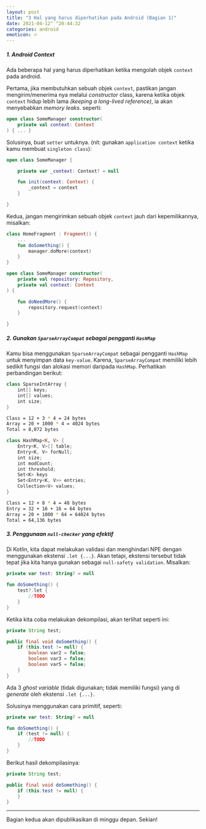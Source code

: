 ```yaml
---
layout: post
title: "3 Hal yang harus diperhatikan pada Android (Bagian 1)"
date: 2021-04-12" "20:44:32
categories: android
emoticon: 🔥
---
```


##### 1. Android Context

Ada beberapa hal yang harus diperhatikan ketika mengolah objek `context` pada android. 

Pertama, jika membutuhkan sebuah objek `context`, pastikan jangan mengirim/menerima nya melalui _constructor_ class, karena ketika objek `context` hidup lebih lama _(keeping a long-lived reference)_, ia akan menyebabkan _memory leaks_. seperti:
```kotlin
open class SomeManager constructor(
    private val context: Context
) { ... }
```

Solusinya, buat `setter` untuknya. (nit: gunakan `application context` ketika kamu membuat `singleton class`):
```kotlin
open class SomeManager {

    private var _context: Context? = null

    fun init(context: Context) {
        _context = context
    }

}
```

Kedua, jangan mengirimkan sebuah objek `context` jauh dari kepemilikannya, misalkan:
```kotlin
class HomeFragment : Fragment() {
    ...
    fun doSomething() {
        manager.doMore(context)
    }
}

open class SomeManager constructor(
    private val repository: Repository,
    private val context: Context
) {

    fun doNeedMore() {
        repository.request(context)
    }

}
```

##### 2. Gunakan `SparseArrayCompat` sebagai pengganti `HashMap`

Kamu bisa menggunakan `SparseArrayCompat` sebagai pengganti `HashMap` untuk menyimpan data `key-value`. Karena, `SparseArrayCompat` memiliki lebih sedikit fungsi dan alokasi memori daripada `HashMap`. Perhatikan perbandingan berikut:

```kotlin
class SparseIntArray {
    int[] keys;
    int[] values;
    int size;
}
```
```bash
Class = 12 + 3 * 4 = 24 bytes
Array = 20 + 1000 * 4 = 4024 bytes
Total = 8,072 bytes
```

```kotlin
class HashMap<K, V> {
    Entry<K, V>[] table;
    Entry<K, V> forNull;
    int size;
    int modCount;
    int threshold;
    Set<K> keys
    Set<Entry<K, V>> entries;
    Collection<V> values;
}
```
```bash
Class = 12 + 8 * 4 = 48 bytes
Entry = 32 + 16 + 16 = 64 bytes
Array = 20 + 1000 * 64 = 64024 bytes
Total = 64,136 bytes
```

##### 3. Penggunaan `null-checker` yang efektif

Di Kotlin, kita dapat melakukan validasi dan menghindari NPE dengan menggunakan ekstensi `.let {...}`. Akan tetapi, ekstensi tersebut tidak tepat jika kita hanya gunakan sebagai `null-safety validation`. Misalkan:
```kotlin
private var test: String? = null

fun doSomething() {
    test?.let {
        //TODO
    }
}
```
Ketika kita coba melakukan dekompilasi, akan terlihat seperti ini:
```java
private String test;

public final void doSomething() {
    if (this.test != null) {
        boolean var2 = false;
        boolean var3 = false;
        boolean var5 = false;
    }
}
```
Ada 3 _ghost variable_ (tidak digunakan; tidak memiliki fungsi) yang di _generate_ oleh ekstensi `.let {...}`.

Solusinya menggunakan cara primitif, seperti:
```kotlin
private var test: String? = null

fun doSomething() {
    if (test != null) {
        //TODO
    }
}
```

Berikut hasil dekompilasinya:
```java
private String test;

public final void doSomething() {
    if (this.test != null) {
    }
}
```

<hr>

Bagian kedua akan dipublikasikan di minggu depan.
Sekian!
